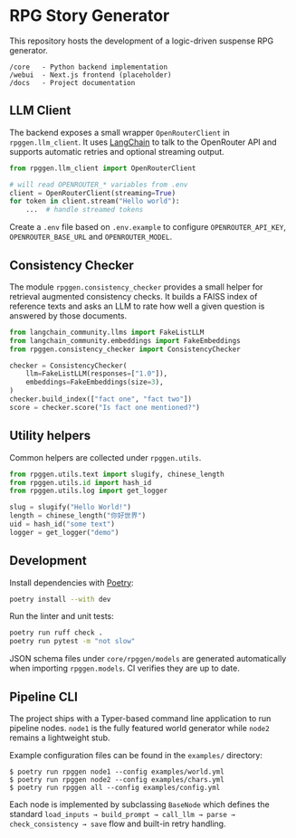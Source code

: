 # RPG Story Generator

This repository hosts the development of a logic-driven suspense RPG generator.

```
/core   - Python backend implementation
/webui  - Next.js frontend (placeholder)
/docs   - Project documentation
```

## LLM Client

The backend exposes a small wrapper `OpenRouterClient` in `rpggen.llm_client`. It
uses [LangChain](https://python.langchain.com/) to talk to the OpenRouter API and
supports automatic retries and optional streaming output.

```python
from rpggen.llm_client import OpenRouterClient

# will read OPENROUTER_* variables from .env
client = OpenRouterClient(streaming=True)
for token in client.stream("Hello world"):
    ...  # handle streamed tokens
```

Create a ``.env`` file based on ``.env.example`` to configure
``OPENROUTER_API_KEY``, ``OPENROUTER_BASE_URL`` and ``OPENROUTER_MODEL``.

## Consistency Checker

The module `rpggen.consistency_checker` provides a small helper for retrieval
augmented consistency checks. It builds a FAISS index of reference texts and
asks an LLM to rate how well a given question is answered by those documents.

```python
from langchain_community.llms import FakeListLLM
from langchain_community.embeddings import FakeEmbeddings
from rpggen.consistency_checker import ConsistencyChecker

checker = ConsistencyChecker(
    llm=FakeListLLM(responses=["1.0"]),
    embeddings=FakeEmbeddings(size=3),
)
checker.build_index(["fact one", "fact two"])
score = checker.score("Is fact one mentioned?")
```

## Utility helpers

Common helpers are collected under `rpggen.utils`.

```python
from rpggen.utils.text import slugify, chinese_length
from rpggen.utils.id import hash_id
from rpggen.utils.log import get_logger

slug = slugify("Hello World!")
length = chinese_length("你好世界")
uid = hash_id("some text")
logger = get_logger("demo")
```

## Development

Install dependencies with [Poetry](https://python-poetry.org/):

```bash
poetry install --with dev
```

Run the linter and unit tests:

```bash
poetry run ruff check .
poetry run pytest -m "not slow"
```

JSON schema files under `core/rpggen/models` are generated automatically when
importing `rpggen.models`. CI verifies they are up to date.

## Pipeline CLI

The project ships with a Typer-based command line application to run
pipeline nodes. `node1` is the fully featured world generator while
`node2` remains a lightweight stub.

Example configuration files can be found in the `examples/` directory:

```
$ poetry run rpggen node1 --config examples/world.yml
$ poetry run rpggen node2 --config examples/chars.yml
$ poetry run rpggen all --config examples/config.yml
```

Each node is implemented by subclassing `BaseNode` which defines the standard
`load_inputs → build_prompt → call_llm → parse → check_consistency → save` flow
and built-in retry handling.

